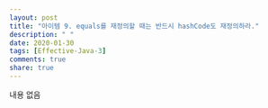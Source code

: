 ```yaml
---
layout: post
title: "아이템 9. equals를 재정의할 때는 반드시 hashCode도 재정의하라."
description: " "
date: 2020-01-30
tags: [Effective-Java-3]
comments: true
share: true
---
```


내용 없음 